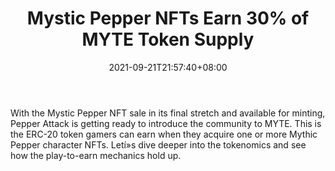 ﻿---
title: "Mystic Pepper NFTs Earn 30% of MYTE Token Supply"
date: 2021-09-21T21:57:40+08:00
lastmod: 2021-09-21T16:45:40+08:00
draft: false
authors: ["Dennis"]
description: "With the Mystic Pepper NFT sale in its final stretch and available for minting, Pepper Attack is getting ready to introduce the community to MYTE. This is the ERC-20 token gamers can earn when they acquire one or more Mythic Pepper character NFTs. Letí»s dive deeper into the tokenomics and see how the play-to-earn mechanics hold up."
featuredImage: "mystic-pepper-nfts-earn-30-of-myte-token-supply.png"
tags: ["Strategy Games","Play to Earn"]
categories: ["news"]
news: ["Strategy Games"]
weight: 
lightgallery: true
pinned: false
recommend: false
recommend1: false
---

With the Mystic Pepper NFT sale in its final stretch and available for minting, Pepper Attack is getting ready to introduce the community to MYTE. This is the ERC-20 token gamers can earn when they acquire one or more Mythic Pepper character NFTs. Letí»s dive deeper into the tokenomics and see how the play-to-earn mechanics hold up.

<!--more-->

